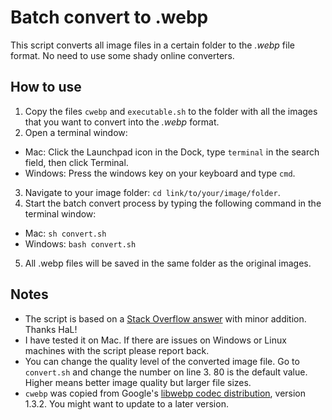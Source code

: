 # Batch convert to .webp
This script converts all image files in a certain folder to the *.webp* file format. No need to use some shady online converters.

## How to use
1. Copy the files `cwebp` and `executable.sh` to the folder with all the images that you want to convert into the *.webp* format.
2. Open a terminal window:
- Mac: Click the Launchpad icon in the Dock, type `terminal` in the search field, then click Terminal.
- Windows: Press the windows key on your keyboard and type `cmd`.
3. Navigate to your image folder: `cd link/to/your/image/folder`.
4. Start the batch convert process by typing the following command in the terminal window:
- Mac: `sh convert.sh`
- Windows: `bash convert.sh`
5. All .webp files will be saved in the same folder as the original images.

## Notes
- The script is based on a [Stack Overflow answer](https://stackoverflow.com/a/26565210/5263954) with minor addition. Thanks HaL!
- I have tested it on Mac. If there are issues on Windows or Linux machines with the script please report back.
- You can change the quality level of the converted image file. Go to `convert.sh` and change the number on line 3. 80 is the default value. Higher means better image quality but larger file sizes.
- `cwebp` was copied from Google's [libwebp codec distribution](https://storage.googleapis.com/downloads.webmproject.org/releases/webp/index.html), version 1.3.2. You might want to update to a later version.
